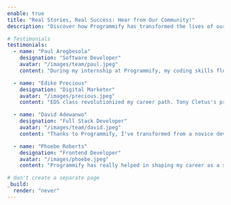 ```yaml
---
enable: true
title: "Real Stories, Real Success: Hear from Our Community!"
description: "Discover how Programmify has transformed the lives of our community members. Read their inspiring stories, achievements, and experiences."

# Testimonials
testimonials:
  - name: "Paul Aregbesola"
    designation: "Software Developer"
    avatar: "/images/team/paul.jpeg"
    content: "During my internship at Programmify, my coding skills flourished as I gained hands-on experience with real projects. Their emphasis on teamwork further enhanced my abilities."

  - name: "Edike Precious"
    designation: "Digital Marketer"
    avatar: "/images/precious.jpeg"
    content: "EDS class revolutionized my career path. Tony Cletus's practical teaching style and interactive sessions empowered me with essential digital marketing skills. From social media to SEO, I gained hands-on experience, landing gigs and expanding my network. A game-changer for anyone aspiring in digital marketing!"

  - name: "David Adewanwo"
    designation: "Full Stack Developer"
    avatar: "/images/team/david.jpeg"
    content: "Thanks to Programmify, I've transformed from a novice developer to a skilled professional. With their guidance, I honed my frontend abilities, delved into backend development, and embarked on building meaningful projects. Programmify has been an invaluable resource in my journey toward becoming a proficient developer."

  - name: "Phoebe Roberts"
    designation: "Frontend Developer"
    avatar: "/images/phoebe.jpeg"
    content: "Programmify has really helped in shaping my career as a software developer, the mentorship and guidance made my journey into tech easy and stress-free. With programmify, you are in safe hands."

# don't create a separate page
_build:
  render: "never"
---
```

